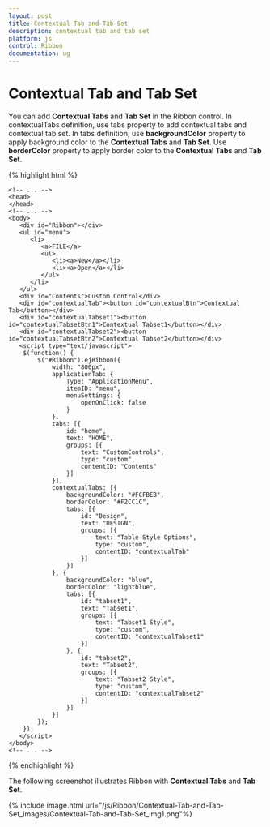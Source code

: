 ```yaml
---
layout: post
title: Contextual-Tab-and-Tab-Set
description: contextual tab and tab set
platform: js
control: Ribbon
documentation: ug
---
```


# Contextual Tab and Tab Set

You can add **Contextual Tabs** and **Tab Set** in the Ribbon control. In contextualTabs definition, use tabs property to add contextual tabs and contextual tab set. In tabs definition, use **backgroundColor** property to apply background color to the **Contextual Tabs** and **Tab Set**. Use **borderColor** property to apply border color to the **Contextual Tabs** and **Tab Set**.

{% highlight html %}

    <!-- ... -->
    <head>
    </head>
    <!-- ... -->
    <body>
       <div id="Ribbon"></div>
       <ul id="menu">
          <li>
             <a>FILE</a>
             <ul>
                <li><a>New</a></li>
                <li><a>Open</a></li>
             </ul>
          </li>
       </ul>
       <div id="Contents">Custom Control</div>
       <div id="contextualTab"><button id="contextualBtn">Contextual Tab</button></div>
       <div id="contextualTabset1"><button id="contextualTabsetBtn1">Contextual Tabset1</button></div>
       <div id="contextualTabset2"><button id="contextualTabsetBtn2">Contextual Tabset2</button></div>
       <script type="text/javascript">
        $(function() {
            $("#Ribbon").ejRibbon({
                width: "800px",
                applicationTab: {
                    Type: "ApplicationMenu",
                    itemID: "menu",
                    menuSettings: {
                        openOnClick: false
                    }
                },
                tabs: [{
                    id: "home",
                    text: "HOME",
                    groups: [{
                        text: "CustomControls",
                        type: "custom",
                        contentID: "Contents"
                    }]
                }],
                contextualTabs: [{
                    backgroundColor: "#FCFBEB",
                    borderColor: "#F2CC1C",
                    tabs: [{
                        id: "Design",
                        text: "DESIGN",
                        groups: [{
                            text: "Table Style Options",
                            type: "custom",
                            contentID: "contextualTab"
                        }]
                    }]
                }, {
                    backgroundColor: "blue",
                    borderColor: "lightblue",
                    tabs: [{
                        id: "tabset1",
                        text: "Tabset1",
                        groups: [{
                            text: "Tabset1 Style",
                            type: "custom",
                            contentID: "contextualTabset1"
                        }]
                    }, {
                        id: "tabset2",
                        text: "Tabset2",
                        groups: [{
                            text: "Tabset2 Style",
                            type: "custom",
                            contentID: "contextualTabset2"
                        }]
                    }]
                }]        
            });
        });
       </script>
    </body>
    <!-- ... -->

{% endhighlight %}

The following screenshot illustrates Ribbon with **Contextual Tabs** and **Tab Set**.

{% include image.html url="/js/Ribbon/Contextual-Tab-and-Tab-Set_images/Contextual-Tab-and-Tab-Set_img1.png"%}

